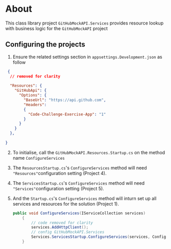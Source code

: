 ﻿# About 
This class library project `GitHubMockAPI.Services` provides resource lookup with business logic for the `GitHubMockAPI` project

## Configuring the projects

1. Ensure the related settings section in `appsettings.Development.json` as follow

```json
 {
  // removed for clarity
  
  "Resources": {
    "GitHubApi": {
      "Options": {
        "BaseUrl": "https://api.github.com",
        "Headers": 
        {
          "Code-Challenge-Exercise-App": "1"
        }
      }
    }
  },
  
}  
 ```

 2. To initialise, call the `GitHubMockAPI.Resources.Startup.cs` on the method name `ConfigureServices`


2. The `ResourcesStartup.cs`'s `ConfigureServices` method will need `"Resources"`configuration setting (Project 4).

3. The `ServicesStartup.cs`'s `ConfigureServices` method will need `"Services"`configuration setting (Project 5).

4. And the `Startup.cs`'s `ConfigureServices` method will inturn set up all services and resources for the solution (Project 1).
    ```csharp
    public void ConfigureServices(IServiceCollection services)
        {
            // code removed for clarity            
            services.AddHttpClient();
            // config GitHubMockAPI.Services
            Services.ServicesStartup.ConfigureServices(services, Configuration);
        }
    ```
